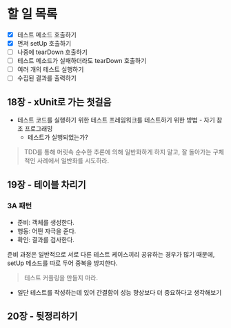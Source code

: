 # 할 일 목록
- [x] 테스트 메소드 호출하기
- [x] 먼저 setUp 호출하기
- [ ] 나중에 tearDown 호출하기
- [ ] 테스트 메소드가 실패하더라도 tearDown 호출하기
- [ ] 여러 개의 테스트 실행하기
- [ ] 수집된 결과를 출력하기

## 18장 - xUnit로 가는 첫걸음
- 테스트 코드를 실행하기 위한 테스트 프레임워크를 테스트하기 위한 방법 - 자기 참조 프로그래밍
  - 테스트가 실행되었는가?
> TDD를 통해 머릿속 순수한 추론에 의해 일반화하게 하지 말고, 잘 돌아가는 구체적인 사례에서 일반화를 시도하라.

## 19장 - 테이블 차리기
### 3A 패턴
- 준비: 객체를 생성한다.
- 행동: 어떤 자극을 준다.
- 확인: 결과를 검사한다.

준비 과정은 일반적으로 서로 다른 테스트 케이스끼리 공유하는 경우가 많기 때문에, setUp 메소드를 따로 두어 중복을 방지한다.

> 테스트 커플링을 만들지 마라.

- 일단 테스트를 작성하는데 있어 간결함이 성능 향상보다 더 중요하다고 생각해보기

## 20장 - 뒷정리하기